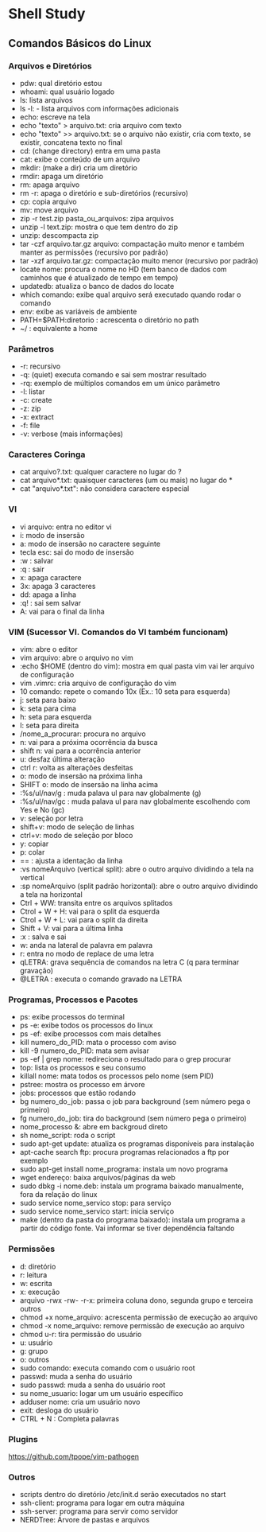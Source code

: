 # Shell Study

## Comandos Básicos do Linux

### Arquivos e Diretórios

- pdw: qual diretório estou
- whoami: qual usuário logado
- ls: lista arquivos
- ls -l: - lista arquivos com informações adicionais
- echo: escreve na tela
- echo "texto" > arquivo.txt: cria arquivo com texto
- echo "texto" >> arquivo.txt: se o arquivo não existir, cria com texto, se existir, concatena texto no final
- cd: (change directory) entra em uma pasta
- cat: exibe o conteúdo de um arquivo
- mkdir: (make a dir) cria um diretório
- rmdir: apaga um diretório
- rm: apaga arquivo
- rm -r: apaga o diretório e sub-diretórios (recursivo)
- cp: copia arquivo
- mv: move arquivo
- zip -r test.zip pasta_ou_arquivos: zipa arquivos
- unzip -l text.zip: mostra o que tem dentro do zip
- unzip: descompacta zip
- tar -czf arquivo.tar.gz arquivo: compactação muito menor e também manter as permissões (recursivo por padrão)
- tar -xzf arquivo.tar.gz: compactação muito menor (recursivo por padrão)
- locate nome: procura o nome no HD (tem banco de dados com caminhos que é atualizado de tempo em tempo)
- updatedb: atualiza o banco de dados do locate
- which comando: exibe qual arquivo será executado quando rodar o comando
- env: exibe as variáveis de ambiente
- PATH=$PATH:diretorio : acrescenta o diretório no path
- ~/ : equivalente a home

### Parâmetros

- -r: recursivo
- -q: (quiet) executa comando e sai sem mostrar resultado
- -rq: exemplo de múltiplos comandos em um único parâmetro
- -l: listar
- -c: create
- -z: zip
- -x: extract
- -f: file
- -v: verbose (mais informações)

### Caracteres Coringa

- cat arquivo?.txt: qualquer caractere no lugar do ?
- cat arquivo*.txt: quaisquer caracteres (um ou mais) no lugar do *
- cat "arquivo*.txt": não considera caractere especial

### VI

- vi arquivo: entra no editor vi
- i: modo de insersão
- a: modo de insersão no caractere seguinte
- tecla esc: sai do modo de insersão
- :w : salvar
- :q : sair
- x: apaga caractere
- 3x: apaga 3 caracteres
- dd: apaga a linha
- :q! : sai sem salvar
- A: vai para o final da linha

### VIM (Sucessor VI. Comandos do VI também funcionam)

- vim: abre o editor
- vim arquivo: abre o arquivo no vim
- :echo $HOME (dentro do vim): mostra em qual pasta vim vai ler arquivo de configuração
- vim .vimrc: cria arquivo de configuração do vim
- 10 comando: repete o comando 10x (Ex.: 10 seta para esquerda)
- j: seta para baixo
- k: seta para cima
- h: seta para esquerda
- l: seta para direita
- /nome_a_procurar: procura no arquivo
- n: vai para a próxima ocorrência da busca
- shift n: vai para a ocorrência anterior
- u: desfaz última alteração
- ctrl r: volta as alterações desfeitas
- o: modo de insersão na próxima linha
- SHIFT o: modo de insersão na linha acima
- :%s/ul/nav/g : muda palava ul para nav globalmente (g)
- :%s/ul/nav/gc : muda palava ul para nav globalmente escolhendo com Yes e No (gc)
- v: seleção por letra
- shift+v: modo de seleção de linhas
- ctrl+v: modo de seleção por bloco
- y: copiar
- p: colar
- == :  ajusta a identação da linha
- :vs nomeArquivo (vertical split): abre o outro arquivo dividindo a tela na vertical
- :sp nomeArquivo (split padrão horizontal): abre o outro arquivo dividindo a tela na horizontal
- Ctrl + WW: transita entre os arquivos splitados
- Ctrol + W + H: vai para o split da esquerda 
- Ctrol + W + L: vai para o split da direita
- Shift + V: vai para a última linha
- :x : salva e sai
- w: anda na lateral de palavra em palavra
- r: entra no modo de replace de uma letra
- qLETRA: grava sequência de comandos na letra C (q para terminar gravação)
- @LETRA : executa o comando gravado na LETRA

### Programas, Processos e Pacotes

- ps: exibe processos do terminal
- ps -e: exibe todos os processos do linux
- ps -ef: exibe processos com mais detalhes
- kill numero_do_PID: mata o processo com aviso
- kill -9 numero_do_PID: mata sem avisar
- ps -ef | grep nome: redireciona o resultado para o grep procurar
- top: lista os processos e seu consumo
- killall nome: mata todos os processos pelo nome (sem PID)
- pstree: mostra os processo em árvore
- jobs: processos que estão rodando
- bg numero_do_job: passa o job para background (sem número pega o primeiro)
- fg numero_do_job: tira do background (sem número pega o primeiro)
- nome_processo &: abre em backgroud direto
- sh nome_script: roda o script
- sudo apt-get update: atualiza os programas disponíveis para instalação
- apt-cache search ftp: procura programas relacionados a ftp por exemplo
- sudo apt-get install nome_programa: instala um novo programa
- wget endereço: baixa arquivos/páginas da web
- sudo dbkg -i nome.deb: instala um programa baixado manualmente, fora da relação do linux
- sudo service nome_servico stop: para serviço
- sudo service nome_servico start: inicia serviço
- make (dentro da pasta do programa baixado): instala um programa a partir do código fonte. Vai informar se tiver dependência faltando

### Permissões

- d: diretório
- r: leitura
- w: escrita
- x: execução
- arquivo -rwx -rw- -r-x: primeira coluna dono, segunda grupo e terceira outros
- chmod +x nome_arquivo: acrescenta permissão de execução ao arquivo
- chmod -x nome_arquivo: remove permissão de execução ao arquivo
- chmod u-r: tira permissão do usuário
- u: usuário
- g: grupo
- o: outros 
- sudo comando: executa comando com o usuário root
- passwd: muda a senha do usuário
- sudo passwd: muda a senha do usuário root
- su nome_usuario: logar um um usuário específico
- adduser nome: cria um usuário novo
- exit: desloga do usuário
- CTRL + N : Completa palavras

### Plugins

https://github.com/tpope/vim-pathogen


### Outros

- scripts dentro do diretório /etc/init.d serão executados no start
- ssh-client: programa para logar em outra máquina
- ssh-server: programa para servir como servidor
- NERDTree: Árvore de pastas e arquivos
